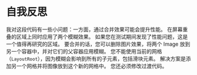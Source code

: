 # 自我反思

我对这段代码有一些小问题：一方面，通过合并效果可能会提升性能。
在屏幕重叠的区域上同时应用了两个模糊效果。
如果您在测试期间发现了性能问题，这是一个值得再研究的区域。
要合并的话，您可以删除图片效果，将两个 Image 放到另一个容器中，并对它们的父容器应用模糊。
您不能使用当前的网格（```LayoutRoot```），因为模糊会影响到所有的子元素，包括滑块元素。
解决方案是添加另一个网格并将图像放到这个新的网格中。
您还必须修改过渡代码。